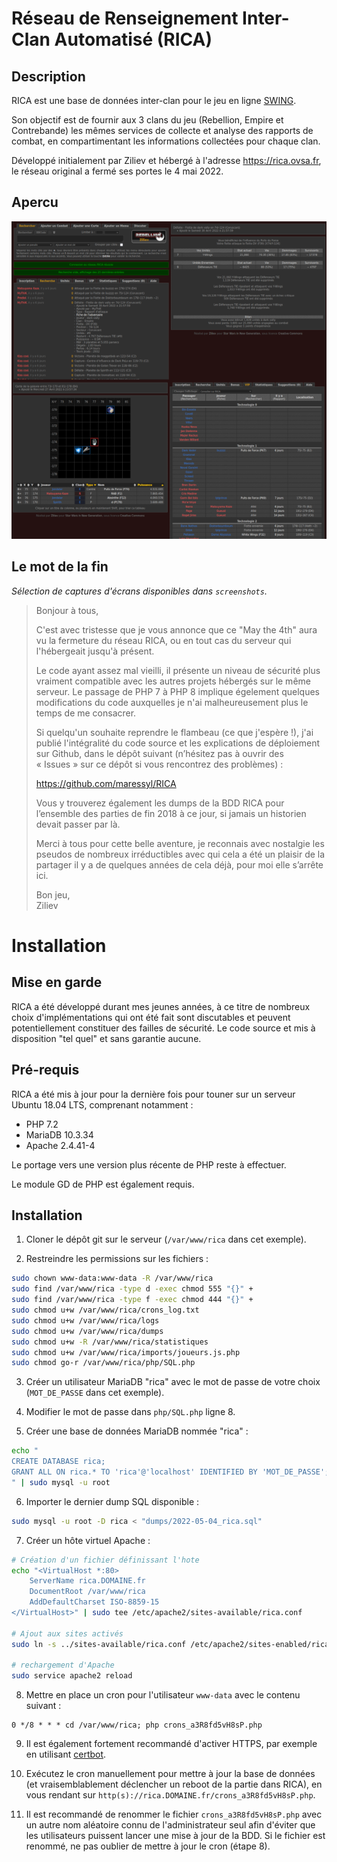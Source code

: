 # Réseau de Renseignement Inter-Clan Automatisé (RICA)

## Description

RICA est une base de données inter-clan pour le jeu en ligne [SWING](https://www.ngswing.com).

Son objectif est de fournir aux 3 clans du jeu (Rebellion, Empire et Contrebande) les mêmes services de collecte et analyse des rapports de combat, en compartimentant les informations collectées pour chaque clan.

Développé initialement par Ziliev et hébergé à l'adresse https://rica.ovsa.fr, le réseau original a fermé ses portes le 4 mai 2022.

## Apercu

![Apercu](https://github.com/maressyl/RICA/raw/main/screenshots/Apercu_600.png)

## Le mot de la fin

*Sélection de captures d'écrans disponibles dans `screenshots`.*

> Bonjour à tous,
> 
> C'est avec tristesse que je vous annonce que ce "May the 4th" aura vu la fermeture du réseau RICA, ou en tout cas du serveur qui l'hébergeait jusqu'à présent.
> 
> Le code ayant assez mal vieilli, il présente un niveau de sécurité plus vraiment compatible avec les autres projets hébergés sur le même serveur. Le passage de PHP 7 à PHP 8 implique égelement quelques modifications du code auxquelles je n'ai malheureusement plus le temps de me consacrer.
> 
> Si quelqu'un souhaite reprendre le flambeau (ce que j'espère !), j'ai publié l'intégralité du code source et les explications de déploiement sur Github, dans le dépôt suivant (n’hésitez pas à ouvrir des « Issues » sur ce dépôt si vous rencontrez des problèmes) :
> 
> https://github.com/maressyl/RICA
> 
> Vous y trouverez également les dumps de la BDD RICA pour l’ensemble des parties de fin 2018 à ce jour, si jamais un historien devait passer par là.
> 
> Merci à tous pour cette belle aventure, je reconnais avec nostalgie les pseudos de nombreux irréductibles avec qui cela a été un plaisir de la partager il y a de quelques années de cela déjà, pour moi elle s’arrête ici.
> 
> 
> Bon jeu, \
> Ziliev

# Installation

## Mise en garde

RICA a été développé durant mes jeunes années, à ce titre de nombreux choix d'implémentations qui ont été fait sont discutables et peuvent potentiellement constituer des failles de sécurité. Le code source et mis à disposition "tel quel" et sans garantie aucune.

## Pré-requis

RICA a été mis à jour pour la dernière fois pour touner sur un serveur Ubuntu 18.04 LTS, comprenant notamment :
- PHP 7.2
- MariaDB 10.3.34
- Apache 2.4.41-4

Le portage vers une version plus récente de PHP reste à effectuer.

Le module GD de PHP est également requis.

## Installation

1. Cloner le dépôt git sur le serveur (`/var/www/rica` dans cet exemple).

2. Restreindre les permissions sur les fichiers :

```bash
sudo chown www-data:www-data -R /var/www/rica
sudo find /var/www/rica -type d -exec chmod 555 "{}" +
sudo find /var/www/rica -type f -exec chmod 444 "{}" +
sudo chmod u+w /var/www/rica/crons_log.txt
sudo chmod u+w /var/www/rica/logs
sudo chmod u+w /var/www/rica/dumps
sudo chmod u+w -R /var/www/rica/statistiques
sudo chmod u+w /var/www/rica/imports/joueurs.js.php
sudo chmod go-r /var/www/rica/php/SQL.php
```

3. Créer un utilisateur MariaDB "rica" avec le mot de passe de votre choix (`MOT_DE_PASSE` dans cet exemple).

4. Modifier le mot de passe dans `php/SQL.php` ligne 8.

5. Créer une base de données MariaDB nommée "rica" :

```bash
echo "
CREATE DATABASE rica;
GRANT ALL ON rica.* TO 'rica'@'localhost' IDENTIFIED BY 'MOT_DE_PASSE';
" | sudo mysql -u root
```

6. Importer le dernier dump SQL disponible :

```bash
sudo mysql -u root -D rica < "dumps/2022-05-04_rica.sql"
```

7. Créer un hôte virtuel Apache :

```bash
# Création d'un fichier définissant l'hote
echo "<VirtualHost *:80>
	ServerName rica.DOMAINE.fr
	DocumentRoot /var/www/rica
	AddDefaultCharset ISO-8859-15
</VirtualHost>" | sudo tee /etc/apache2/sites-available/rica.conf

# Ajout aux sites activés
sudo ln -s ../sites-available/rica.conf /etc/apache2/sites-enabled/rica.conf

# rechargement d'Apache
sudo service apache2 reload
```

8. Mettre en place un cron pour l'utilisateur `www-data` avec le contenu suivant :

```
0 */8 * * * cd /var/www/rica; php crons_a3R8fd5vH8sP.php
```

9. Il est également fortement recommandé d'activer HTTPS, par exemple en utilisant [certbot](https://certbot.eff.org/).

10. Exécutez le cron manuellement pour mettre à jour la base de données (et vraisemblablement déclencher un reboot de la partie dans RICA), en vous rendant sur `http(s)://rica.DOMAINE.fr/crons_a3R8fd5vH8sP.php`.

11. Il est recommandé de renommer le fichier `crons_a3R8fd5vH8sP.php` avec un autre nom aléatoire connu de l'administrateur seul afin d'éviter que les utilisateurs puissent lancer une mise à jour de la BDD. Si le fichier est renommé, ne pas oublier de mettre à jour le cron (étape 8).

